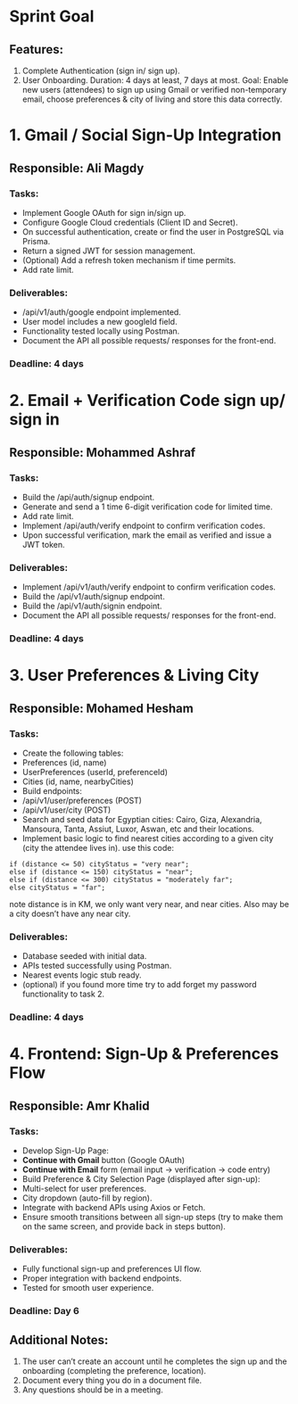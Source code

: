 # Sprint Goal
## Features:

1. Complete Authentication (sign in/ sign up).
2. User Onboarding.
   Duration: 4 days at least, 7 days at most.
   Goal: Enable new users (attendees) to sign up using Gmail or verified non-temporary email, choose preferences & city of living and store this data correctly.


# 1. Gmail / Social Sign-Up Integration
## Responsible: Ali Magdy
### Tasks:
   - Implement Google OAuth for sign in/sign up.
   - Configure Google Cloud credentials (Client ID and Secret).
   - On successful authentication, create or find the user in PostgreSQL via Prisma.
   - Return a signed JWT for session management.
   - (Optional) Add a refresh token mechanism if time permits.
   - Add rate limit.
### Deliverables:
   - /api/v1/auth/google endpoint implemented.
   - User model includes a new googleId field.
   - Functionality tested locally using Postman.
   - Document the API all possible requests/ responses for the front-end.
### Deadline: 4 days

# 2. Email + Verification Code sign up/ sign in
## Responsible: Mohammed Ashraf
### Tasks:
   - Build the /api/auth/signup endpoint.
   - Generate and send a 1 time 6-digit verification code for limited time.
   - Add rate limit.
   - Implement /api/auth/verify endpoint to confirm verification codes.
   - Upon successful verification, mark the email as verified and issue a JWT token.
### Deliverables:
   - Implement /api/v1/auth/verify endpoint to confirm verification codes.
   - Build the /api/v1/auth/signup endpoint.
   - Build the /api/v1/auth/signin endpoint.
   - Document the API all possible requests/ responses for the front-end.
### Deadline: 4 days

# 3. User Preferences & Living City
## Responsible: Mohamed Hesham
### Tasks:
   - Create the following tables:
   - Preferences (id, name)
   - UserPreferences (userId, preferenceId)
   - Cities (id, name, nearbyCities)
   - Build endpoints:
   - /api/v1/user/preferences (POST)
   - /api/v1/user/city (POST)
   - Search and seed data for Egyptian cities: Cairo, Giza, Alexandria, Mansoura, Tanta, Assiut, Luxor, Aswan, etc and their locations.
   - Implement basic logic to find nearest cities according to a given city (city the attendee lives in). use this code:
   ```
   if (distance <= 50) cityStatus = "very near";
   else if (distance <= 150) cityStatus = "near";
   else if (distance <= 300) cityStatus = "moderately far";
   else cityStatus = "far";
   ```
   note distance is in KM, we only want very near, and near cities. Also may be a city doesn’t have any near city.
### Deliverables:
   - Database seeded with initial data.
   - APIs tested successfully using Postman.
   - Nearest events logic stub ready.
   - (optional) if you found more time try to add forget my password functionality to task 2.
### Deadline: 4 days

# 4. Frontend: Sign-Up & Preferences Flow
## Responsible: Amr Khalid
### Tasks:
   - Develop Sign-Up Page:
   - **Continue with Gmail** button (Google OAuth)
   - **Continue with Email** form (email input → verification → code entry)
   - Build Preference & City Selection Page (displayed after sign-up):
   - Multi-select for user preferences.
   - City dropdown (auto-fill by region).
   - Integrate with backend APIs using Axios or Fetch.
   - Ensure smooth transitions between all sign-up steps (try to make them on the same screen, and provide back in steps button).
### Deliverables:
   - Fully functional sign-up and preferences UI flow.
   - Proper integration with backend endpoints.
   - Tested for smooth user experience.
### Deadline: Day 6

## Additional Notes:
1. The user can’t create an account until he completes the sign up and the onboarding (completing the preference, location).
2. Document every thing you do in a document file.
3. Any questions should be in a meeting.
